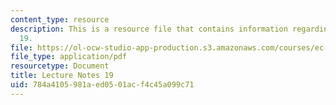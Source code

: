 ```yaml
---
content_type: resource
description: This is a resource file that contains information regarding lecture note
  19.
file: https://ol-ocw-studio-app-production.s3.amazonaws.com/courses/ec-715-d-lab-disseminating-innovations-for-the-common-good-spring-2007/784a4105981aed0501acf4c45a099c71_MITEC_715S07_notes19.pdf
file_type: application/pdf
resourcetype: Document
title: Lecture Notes 19
uid: 784a4105-981a-ed05-01ac-f4c45a099c71
---
```

